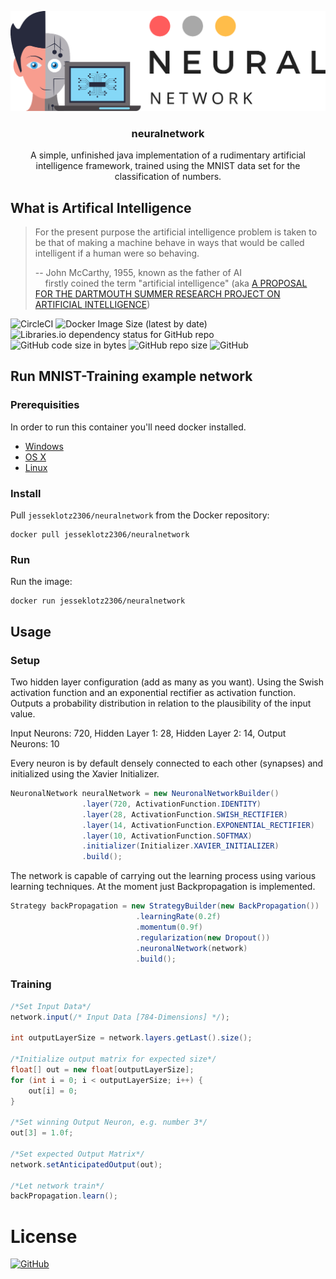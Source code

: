 

<p align="center"><img src="docs/images/logo/neuralnetwork-logo-color-trim.png?raw=true" alt="neuralnetwork logo"></p>

<h3 align="center">
	neuralnetwork
</h3>

<p align="center">
  A simple, unfinished java implementation of a rudimentary artificial intelligence framework, trained using the MNIST data set for the classification of numbers.
</p>

## What is Artifical Intelligence

> For the present purpose the artificial intelligence problem is taken to be that of making a machine behave in ways that would be called intelligent if a human were so behaving.
>
> -- John McCarthy, 1955, known as the father of AI <br>
> &nbsp;&nbsp;&nbsp; firstly coined the term "artificial intelligence"  (aka [A PROPOSAL FOR THE DARTMOUTH SUMMER RESEARCH PROJECT ON ARTIFICIAL INTELLIGENCE](http://www-formal.stanford.edu/jmc/history/dartmouth/dartmouth.html))

![CircleCI](https://img.shields.io/circleci/build/github/KlotzJesse/neuralnetwork?style=flat-square)
![Docker Image Size (latest by date)](https://img.shields.io/docker/image-size/jesseklotz2306/neuralnetwork?style=flat-square)
![Libraries.io dependency status for GitHub repo](https://img.shields.io/librariesio/github/KlotzJesse/neuralnetwork?style=flat-square)
![GitHub code size in bytes](https://img.shields.io/github/languages/code-size/KlotzJesse/neuralnetwork?style=flat-square)
![GitHub repo size](https://img.shields.io/github/repo-size/KlotzJesse/neuralnetwork?style=flat-square)
![GitHub](https://img.shields.io/github/license/KlotzJesse/neuralnetwork?style=flat-square)

## Run MNIST-Training example network

### Prerequisities


In order to run this container you'll need docker installed.

* [Windows](https://docs.docker.com/windows/started)
* [OS X](https://docs.docker.com/mac/started/)
* [Linux](https://docs.docker.com/linux/started/)

### Install

Pull `jesseklotz2306/neuralnetwork` from the Docker repository:

    docker pull jesseklotz2306/neuralnetwork

### Run

Run the image:

    docker run jesseklotz2306/neuralnetwork

## Usage

### Setup

Two hidden layer configuration (add as many as you want). Using the Swish activation function and an exponential rectifier as activation function. Outputs a probability distribution in relation to the plausibility of the input value.

Input Neurons: 720, 
Hidden Layer 1: 28, 
Hidden Layer 2: 14, 
Output Neurons: 10

Every neuron is by default densely connected to each other (synapses) and initialized using the Xavier Initializer.

```java
NeuronalNetwork neuralNetwork = new NeuronalNetworkBuilder()
                .layer(720, ActivationFunction.IDENTITY)
                .layer(28, ActivationFunction.SWISH_RECTIFIER)
                .layer(14, ActivationFunction.EXPONENTIAL_RECTIFIER)
                .layer(10, ActivationFunction.SOFTMAX)
                .initializer(Initializer.XAVIER_INITIALIZER)
                .build();
```

The network is capable of carrying out the learning process using various learning techniques. At the moment just Backpropagation is implemented.


```java
Strategy backPropagation = new StrategyBuilder(new BackPropagation())
                            .learningRate(0.2f)
                            .momentum(0.9f)
                            .regularization(new Dropout())
                            .neuronalNetwork(network)
                            .build();
```

### Training

```java
/*Set Input Data*/
network.input(/* Input Data [784-Dimensions] */);

int outputLayerSize = network.layers.getLast().size();

/*Initialize output matrix for expected size*/
float[] out = new float[outputLayerSize];
for (int i = 0; i < outputLayerSize; i++) {
    out[i] = 0;
}

/*Set winning Output Neuron, e.g. number 3*/
out[3] = 1.0f;

/*Set expected Output Matrix*/
network.setAnticipatedOutput(out);

/*Let network train*/
backPropagation.learn();
```

# License

<a href="https://tldrlegal.com/license/gnu-general-public-license-v3-(gpl-3)" target="_blank">![GitHub](https://img.shields.io/github/license/KlotzJesse/neuralnetwork?style=for-the-badge)</a>
